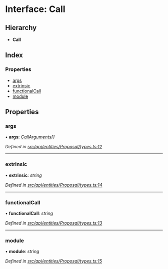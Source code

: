 # Interface: Call

## Hierarchy

* **Call**

## Index

### Properties

* [args](api_entities_proposal.call.md#args)
* [extrinsic](api_entities_proposal.call.md#extrinsic)
* [functionalCall](api_entities_proposal.call.md#functionalcall)
* [module](api_entities_proposal.call.md#module)

## Properties

###  args

• **args**: *[CallArguments](api_entities_proposal.callarguments.md)[]*

*Defined in [src/api/entities/Proposal/types.ts:12](https://github.com/PolymathNetwork/polymesh-sdk/blob/73feada/src/api/entities/Proposal/types.ts#L12)*

___

###  extrinsic

• **extrinsic**: *string*

*Defined in [src/api/entities/Proposal/types.ts:14](https://github.com/PolymathNetwork/polymesh-sdk/blob/73feada/src/api/entities/Proposal/types.ts#L14)*

___

###  functionalCall

• **functionalCall**: *string*

*Defined in [src/api/entities/Proposal/types.ts:13](https://github.com/PolymathNetwork/polymesh-sdk/blob/73feada/src/api/entities/Proposal/types.ts#L13)*

___

###  module

• **module**: *string*

*Defined in [src/api/entities/Proposal/types.ts:15](https://github.com/PolymathNetwork/polymesh-sdk/blob/73feada/src/api/entities/Proposal/types.ts#L15)*
